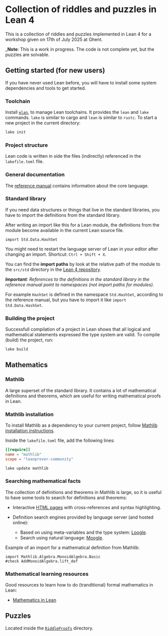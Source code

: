 # Collection of riddles and puzzles in Lean 4

This is a collection of riddles and puzzles implemented in Lean 4 for a workshop given on 17th of July 2025 at Ghent.

_**Note**: This is a work in progress. The code is not complete yet, but the puzzles are solvable.

## Getting started (for new users)

If you have never used Lean before, you will have to install some system dependencies and tools to get started.

### Toolchain

Install [`elan`](https://github.com/leanprover/elan), to manage Lean toolchains. It provides the `lean` and `lake` commands. `lake` is similar to cargo and `lean` is similar to `rustc`. To start a new project in the current directory:

```bash
lake init
```

### Project structure

Lean code is written in side the files (indirectly) referenced in the `lakefile.toml` file.

### General documentation

The [reference manual](https://lean-lang.org/doc/reference/latest/) contains information about the core language.

### Standard library

If you need data structures or things that live in the standard libraries, you have to import the definitions from the standard library.

After writing an import like this for a Lean module, the definitions from the module become available in the current Lean source file.

```lean
import Std.Data.HashSet
```

You might need to restart the language server of Lean in your editor after changing an import. Shortcut: `Ctrl + Shift + X`.

You can find the **import paths** by look at the relative path of the module to the `src/std` directory in the [Lean 4 repository](https://github.com/leanprover/lean4/tree/master/src/Std).

_**Important**: References to the definitions in the standard library in the reference manual point to namespaces (not import paths for modules)._

For example `HashSet` is defined in the namespace `Std.HashSet`, according to the reference manual, but you have to import it like `import Std.Data.HashSet`.

### Building the project

Successfull compilation of a project in Lean shows that all logical and mathematical statements expressed the type system are valid. To compile (build) the project, run:

```bash
lake build
```

## Mathematics

### Mathlib

A large superset of the standard library. It contains a lot of mathematical definitions and theorems, which are useful for writing mathematical proofs in Lean.

### Mathlib installation

To install Mathlib as a dependency to your current project, follow [Mathlib installation instructions](https://github.com/leanprover-community/mathlib4/wiki/Using-mathlib4-as-a-dependency).

Inside the `lakefile.toml` file, add the following lines:

```toml
[[require]]
name = "mathlib"
scope = "leanprover-community"
```

```bash
lake update mathlib
```

### Searching mathematical facts

The collection of definitions and theorems in Mathlib is large, so it is useful to have some tools to search for definitions and theorems:

- Interactive [HTML pages](https://leanprover-community.github.io/mathlib4_docs/Mathlib.html) with cross-references and syntax highlighting.

- Definition search engines provided by language server (and hosted online):
  - Based on using meta-variables and the type system: [Loogle](https://loogle.lean-lang.org/).
  - Search using natural language: [Moogle](https://moogle.ai/).

Example of an import for a mathematical definition from Mathlib:

```lean
import Mathlib.Algebra.MonoidAlgebra.Basic
#check AddMonoidAlgebra.lift_def
```

### Mathematical learning resources

Good resources to learn how to do (tranditional) formal mathematics in Lean:

- [Mathematics in Lean](https://leanprover-community.github.io/mathematics_in_lean)

## Puzzles

Located inside the [`RiddleProofs`](./RiddleProofs) directory.
